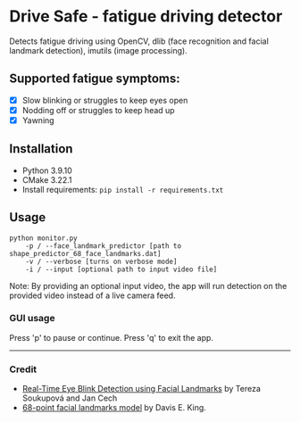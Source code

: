 # Drive Safe - fatigue driving detector 

Detects fatigue driving using OpenCV, dlib (face recognition and facial landmark detection), imutils (image processing).   
## Supported fatigue symptoms:

- [x] Slow blinking or struggles to keep eyes open
- [x] Nodding off or struggles to keep head up
- [x] Yawning

## Installation
- Python 3.9.10
- CMake 3.22.1
- Install requirements: ```pip install -r requirements.txt```

## Usage
```
python monitor.py
    -p / --face_landmark_predictor [path to shape_predictor_68_face_landmarks.dat]
    -v / --verbose [turns on verbose mode]
    -i / --input [optional path to input video file]
```
Note: By providing an optional input video, the app will run detection on the provided video instead of a live camera feed. 
### GUI usage
Press 'p' to pause or continue. Press 'q' to exit the app.

---
### Credit
- [Real-Time Eye Blink Detection using Facial Landmarks](https://www.semanticscholar.org/paper/Real-Time-Eye-Blink-Detection-using-Facial-Soukupov%C3%A1-Cech/4fa1ba3531219ca8c39d8749160faf1a877f2ced) by Tereza Soukupová and Jan Cech
- [68-point facial landmarks model](https://github.com/davisking/dlib-models#shape_predictor_68_face_landmarksdatbz2) by Davis E. King.